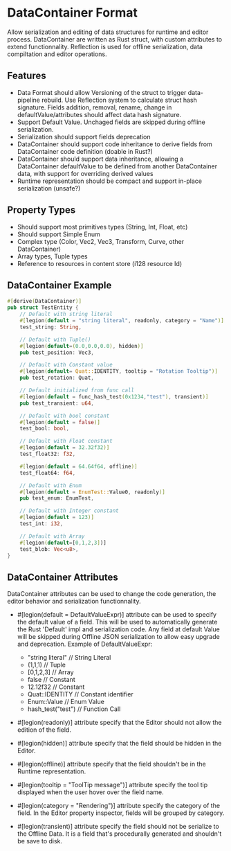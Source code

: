 # DataContainer Format

Allow serialization and editing of data structures for runtime and editor process.
DataContainer are written as Rust struct, with custom attributes to extend functionnality.
Reflection is used for offline serialization, data compiltation and editor operations.

## Features 

* Data Format should allow Versioning of the struct to trigger data-pipeline rebuild. Use Reflection system to calculate struct hash signature. Fields addition, removal, rename, change in defaultValue/attributes should affect data hash signature.
* Support Default Value. Unchaged fields are skipped during offline serialization.
* Serialization should support fields deprecation
* DataContainer should support code inheritance to derive fields from DataContainer code definition (doable in Rust?)
* DataContainer should support data inheritance, allowing a DataContainer defaultValue to be defined from another DataContainer data, with support for overriding derived values
* Runtime representation should be compact and support in-place serialization (unsafe?)


## Property Types

* Should support most primitives types (String, Int, Float, etc)
* Should support Simple Enum
* Complex type (Color, Vec2, Vec3, Transform, Curve, other DataContainer)
* Array types, Tuple types
* Reference to resources in content store (i128 resource Id)
 

## DataContainer Example

```rust
#[derive(DataContainer)]
pub struct TestEntity {
	// Default with string literal
	#[legion(default = "string literal", readonly, category = "Name")]
	test_string: String,

	// Default with Tuple()
	#[legion(default=(0.0,0.0,0.0), hidden)]
	pub test_position: Vec3,

	// Default with Constant value
	#[legion(default= Quat::IDENTITY, tooltip = "Rotation Tooltip")]
	pub test_rotation: Quat,

	// Default initialized from func call
	#[legion(default = func_hash_test(0x1234,"test"), transient)]
	pub test_transient: u64,

	// Default with bool constant
	#[legion(default = false)]
	test_bool: bool,

	// Default with Float constant
	#[legion(default = 32.32f32)]
	test_float32: f32,

	#[legion(default = 64.64f64, offline)]
	test_float64: f64,

	// Default with Enum
	#[legion(default = EnumTest::Value0, readonly)]
	pub test_enum: EnumTest,

	// Default with Integer constant
	#[legion(default = 123)]
	test_int: i32,

	// Default with Array
	#[legion(default=[0,1,2,3])]
	test_blob: Vec<u8>,
}
```

## DataContainer Attributes

DataContainer attributes can be used to change the code generation, the editor behavior and  serialization functionnality.

* #[legion(default = DefaultValueExpr)] attribute can be used to specify the default value of a field. This will be used to automatically generate the Rust 'Default' impl and serialization code. Any field at default Value will be skipped during Offline JSON serialization to allow easy upgrade and deprecation. Example of DefaultValueExpr:
	* "string literal" // String Literal
	* (1,1,1) // Tuple
	* [0,1,2,3] // Array
	* false // Constant 
	* 12.12f32 // Constant
	* Quat::IDENTITY // Constant identifier
	* Enum::Value  // Enum Value
	* hash_test("test") // Function Call
	

* #[legion(readonly)] attribute specify that the Editor should not allow the edition of the field.

* #[legion(hidden)] attribute specify that the field should be hidden in the Editor.

* #[legion(offline)] attribute specify that the field shouldn't be in the Runtime representation.

* #[legion(tooltip = "ToolTip message")] attribute specify the tool tip displayed when the user hover over the field name. 

* #[legion(category = "Rendering")] attribute specify the category of the field. In the Editor property inspector, fields will be grouped by category. 

* #[legion(transient)] attribute specify the field should not be serialize to the Offline Data. It is a field that's procedurally generated and shouldn't be save to disk.


